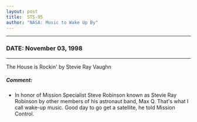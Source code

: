 ```yaml
---
layout: post
title:  STS-95
author: "NASA: Music to Wake Up By"
---
```


----
### DATE: November 03, 1998
----
The House is Rockin' by Stevie Ray Vaughn

##### Comment:
* In honor of Mission Specialist Steve Robinson known as Stevie Ray Robinson by other members of his astronaut band, Max Q. That's what I call wake-up music. Good day to go get a satellite, he told Mission Control.
